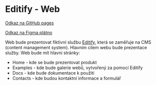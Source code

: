# Editify - Web

[Odkaz na GitHub pages](https://pslib-cz.github.io/2024-p2a-web-volnyprojekt-Filip-Groh/)

[Odkaz na Figma plátno](https://www.figma.com/design/uOqXkSCOPTGQDWZEAkvgU4/GrohFilip?node-id=51-817&t=uYBVmWlyjVI0J0hF-1)

Web bude prezentovat fiktivní službu [Editify](https://pslib.sharepoint.com/:w:/s/P2AMME2024sk.1/ETzVMHz3CmRGtytilCYVtxIBEdohwbDzQ63lSK7-NWXlwg?e=SWZbVB), která se zaměřuje na CMS (content management system). Hlavním cílem webu bude prezentace služby. Web bude mít hlavní stránky: 
- Home - kde se bude prezentovat produkt
- Examples - kde bude galerie webů, vytvořený za pomocí Editify
- Docs - kde bude dokumentace k použití
- Contacts - kde budou kontaktní informace a formulář
